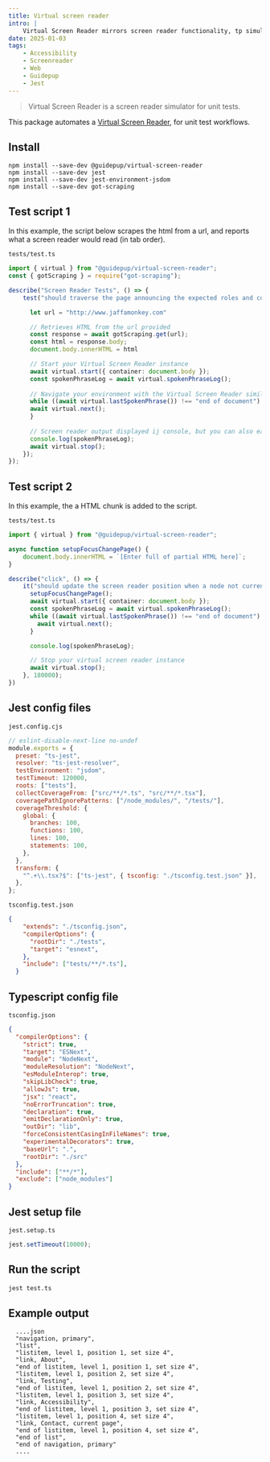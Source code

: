 ```yaml
---
title: Virtual screen reader
intro: |
    Virtual Screen Reader mirrors screen reader functionality, tp simulate and assert on what users can do when using screen readers.
date: 2025-01-03
tags:
    - Accessibility
    - Screenreader
    - Web
    - Guidepup
    - Jest
---
```


> Virtual Screen Reader is a screen reader simulator for unit tests.

This package automates a [Virtual Screen Reader](https://www.guidepup.dev/docs/virtual), for unit test workflows.

## Install

```
npm install --save-dev @guidepup/virtual-screen-reader
npm install --save-dev jest
npm install --save-dev jest-environment-jsdom
npm install --save-dev got-scraping
```

## Test script 1

In this example, the script below scrapes the html from a url, and reports what a screen reader would read (in tab order). 

`tests/test.ts`
```typescript
import { virtual } from "@guidepup/virtual-screen-reader";
const { gotScraping } = require("got-scraping");

describe("Screen Reader Tests", () => {
    test("should traverse the page announcing the expected roles and content", async () => {

      let url = "http://www.jaffamonkey.com"

      // Retrieves HTML from the url provided
      const response = await gotScraping.get(url);
      const html = response.body;
      document.body.innerHTML = html

      // Start your Virtual Screen Reader instance
      await virtual.start({ container: document.body });
      const spokenPhraseLog = await virtual.spokenPhraseLog();
            
      // Navigate your environment with the Virtual Screen Reader similar to how your users would.
      while ((await virtual.lastSpokenPhrase()) !== "end of document") {
      await virtual.next();
      }
            
      // Screen reader output displayed ij console, but you can also easily write this to a file.
      console.log(spokenPhraseLog);
      await virtual.stop();
    });
});
```

## Test script 2

In this example, the a HTML chunk is added to the script. 

`tests/test.ts`
```typescript
import { virtual } from "@guidepup/virtual-screen-reader";

async function setupFocusChangePage() {
    document.body.innerHTML = `[Enter full of partial HTML here]`;
}

describe("click", () => {
    it("should update the screen reader position when a node not currently active for the screen reader is focussed", async () => {
      setupFocusChangePage();
      await virtual.start({ container: document.body });
      const spokenPhraseLog = await virtual.spokenPhraseLog();
      while ((await virtual.lastSpokenPhrase()) !== "end of document") {
        await virtual.next();
      }

      console.log(spokenPhraseLog);

      // Stop your virtual screen reader instance
      await virtual.stop();
    }, 180000);
})
```

## Jest config files

`jest.config.cjs`
```javascript
// eslint-disable-next-line no-undef
module.exports = {
  preset: "ts-jest",
  resolver: "ts-jest-resolver",
  testEnvironment: "jsdom",
  testTimeout: 120000,
  roots: ["tests"],
  collectCoverageFrom: ["src/**/*.ts", "src/**/*.tsx"],
  coveragePathIgnorePatterns: ["/node_modules/", "/tests/"],
  coverageThreshold: {
    global: {
      branches: 100,
      functions: 100,
      lines: 100,
      statements: 100,
    },
  },
  transform: {
    "^.+\\.tsx?$": ["ts-jest", { tsconfig: "./tsconfig.test.json" }],
  },
};
```

`tsconfig.test.json`
```json
{
    "extends": "./tsconfig.json",
    "compilerOptions": {
      "rootDir": "./tests",
      "target": "esnext",
    },
    "include": ["tests/**/*.ts"],
  }
```

## Typescript config file

`tsconfig.json`
```json
{
  "compilerOptions": {
    "strict": true,
    "target": "ESNext",
    "module": "NodeNext",
    "moduleResolution": "NodeNext",
    "esModuleInterop": true,
    "skipLibCheck": true,
    "allowJs": true,
    "jsx": "react",
    "noErrorTruncation": true,
    "declaration": true,
    "emitDeclarationOnly": true,
    "outDir": "lib",
    "forceConsistentCasingInFileNames": true,
    "experimentalDecorators": true,
    "baseUrl": ".",
    "rootDir": "./src"
  },
  "include": ["**/*"],
  "exclude": ["node_modules"]
}
```

## Jest setup file

`jest.setup.ts`
```typescript
jest.setTimeout(10000);
```

## Run the script

```bash
jest test.ts
```

## Example output

```
  ....json
  "navigation, primary",
  "list",
  "listitem, level 1, position 1, set size 4",
  "link, About",
  "end of listitem, level 1, position 1, set size 4",
  "listitem, level 1, position 2, set size 4",
  "link, Testing",
  "end of listitem, level 1, position 2, set size 4",
  "listitem, level 1, position 3, set size 4",
  "link, Accessibility",
  "end of listitem, level 1, position 3, set size 4",
  "listitem, level 1, position 4, set size 4",
  "link, Contact, current page",
  "end of listitem, level 1, position 4, set size 4",
  "end of list",
  "end of navigation, primary" 
  ....
```